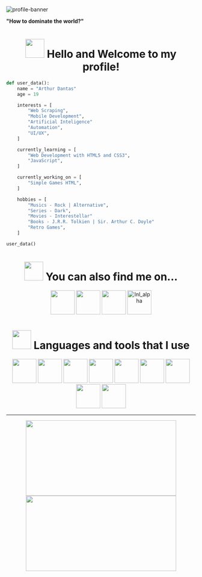 <div>
  <img src="https://art.pixilart.com/cb97514d85c12ba.gif" alt="profile-banner">
  <p><strong>"How to dominate the world?"</strong></p>
</div>
<div align="center">
  <h1>
  <img src="https://i.imgur.com/fsOY5LE.gif" width="50px"> Hello and Welcome to my profile!
  </h1>
</div>


```python
def user_data():
    name = "Arthur Dantas"
    age = 19

    interests = [
        "Web Scraping",
        "Mobile Development",
        "Artificial Inteligence"
        "Automation",
        "UI/UX",
    ]

    currently_learning = [
        "Web Development with HTML5 and CSS3",
        "JavaScript",
    ]

    currently_working_on = [
        "Simple Games HTML",
    ]

    hobbies = [
        "Musics - Rock | Alternative",
        "Series - Dark",
        "Movies - Interestellar"
        "Books - J.R.R. Tolkien | Sir. Arthur C. Doyle"
        "Retro Games",
    ]

user_data()
```
<div align="center">
  <h1>
  <img src="https://i.imgur.com/bV7Z20x.gif" width="50px"> You can also find me on...
  </h1>
</div>

<div align="center">
  <a href="https://www.youtube.com/channel/UCMQ_SKcjNDYao6mE7_5L3PA"><img src="https://www.vectorlogo.zone/logos/youtube/youtube-tile.svg" height="64px" width="64px"></a>
  <a href="https://www.instagram.com/dantaas.arthur/"><img src="https://www.vectorlogo.zone/logos/instagram/instagram-tile.svg" height="64px" width="64px"></a>
  <a href="https://steamcommunity.com/id/_ALpHaZ/"><img src="https://www.vectorlogo.zone/logos/steampowered/steampowered-tile.svg" height="64px" width="64px"></a>
  <img src="https://www.vectorlogo.zone/logos/discordapp/discordapp-tile.svg" title="lnl_alpha" height="64px" width="64px">
</div>

<div align="center">
  <h1>
    <img src="https://i.imgur.com/72GslRm.gif" width="50px"> Languages and tools that I use
  </h1>
</div>
<div align="center">
  <img src="https://cdn.jsdelivr.net/gh/devicons/devicon/icons/python/python-original.svg" height="64px" width="64px">
  <img src="https://cdn.jsdelivr.net/gh/devicons/devicon/icons/javascript/javascript-original.svg" height="64px" width="64px">
  <img src="https://cdn.jsdelivr.net/gh/devicons/devicon/icons/html5/html5-original.svg" height="64px" width="64px">
  <img src="https://cdn.jsdelivr.net/gh/devicons/devicon/icons/css3/css3-original.svg" height="64px" width="64px">
  <img src="https://cdn.jsdelivr.net/gh/devicons/devicon/icons/markdown/markdown-original.svg" height="64px" width="64px">
  <img src="https://cdn.jsdelivr.net/gh/devicons/devicon/icons/vscode/vscode-original.svg" height="64px" width="64px">
  <img src="https://cdn.jsdelivr.net/gh/devicons/devicon/icons/pycharm/pycharm-original.svg" height="64px" width="64px">
  <img src="https://cdn.jsdelivr.net/gh/devicons/devicon/icons/git/git-original.svg" height="64px" width="64px">
  <img src="https://cdn.jsdelivr.net/gh/devicons/devicon/icons/photoshop/photoshop-plain.svg" height="64px" width="64px">
</div>

---
<p align="center">
  <img src="https://github-readme-stats.vercel.app/api?username=LonelyALphaz&show_icons=true&theme=tokyonight" height="200px" width="400px">
  <img src="https://github-readme-stats.vercel.app/api/top-langs/?username=LonelyAlpHaz&layout=compact&theme=tokyonight" height="200px" width="400px">
</p>
